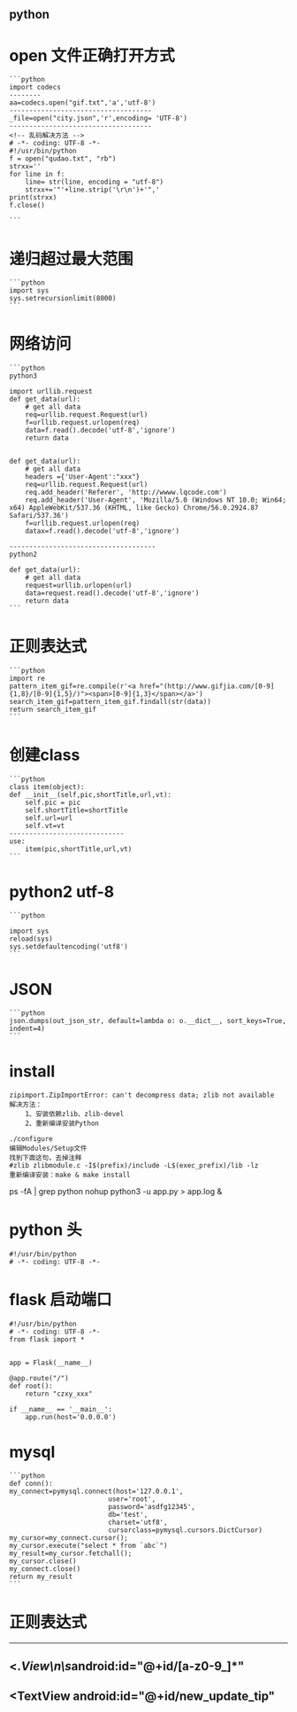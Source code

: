 ## python
# open 文件正确打开方式
	```python
	import codecs
	--------
	aa=codecs.open("gif.txt",'a','utf-8')
	------------------------------------
	_file=open("city.json",'r',encoding= 'UTF-8')
	------------------------------------
	<!-- 乱码解决方法 -->
	# -*- coding: UTF-8 -*-
	#!/usr/bin/python
	f = open("qudao.txt", "rb")
	strxx='' 
	for line in f:
		line= str(line, encoding = "utf-8")
		strxx+='"'+line.strip('\r\n')+'",'
	print(strxx) 
	f.close()  

	```
# 递归超过最大范围
	```python
	import sys
	sys.setrecursionlimit(8000)
	```
# 网络访问
	```python
	python3

	import urllib.request
	def get_data(url):
		# get all data
		req=urllib.request.Request(url)
		f=urllib.request.urlopen(req)
		data=f.read().decode('utf-8','ignore')
		return data


	def get_data(url):
		# get all data
		headers ={'User-Agent':"xxx"}
		req=urllib.request.Request(url)
		req.add_header('Referer', 'http://wwww.lqcode.com')
		req.add_header('User-Agent', 'Mozilla/5.0 (Windows NT 10.0; Win64; x64) AppleWebKit/537.36 (KHTML, like Gecko) Chrome/56.0.2924.87 Safari/537.36')
		f=urllib.request.urlopen(req)
		datax=f.read().decode('utf-8','ignore')

	-------------------------------------
	python2

	def get_data(url):
	    # get all data
	    request=urllib.urlopen(url)
	    data=request.read().decode('utf-8','ignore')
	    return data
	```
# 正则表达式
	```python
	import re
	pattern_item_gif=re.compile(r'<a href="(http://www.gifjia.com/[0-9]{1,8}/[0-9]{1,5}/)"><span>[0-9]{1,3}</span></a>')
	search_item_gif=pattern_item_gif.findall(str(data))
	return search_item_gif
	```
# 创建class
	```python
	class item(object):
    def __init__(self,pic,shortTitle,url,vt):
        self.pic = pic
        self.shortTitle=shortTitle
        self.url=url
        self.vt=vt
    -----------------------------
	use:
    	item(pic,shortTitle,url,vt)
	```
# python2 utf-8

	```python

	import sys
	reload(sys)   
	sys.setdefaultencoding('utf8') 
	```
# JSON
	```python
	json.dumps(out_json_str, default=lambda o: o.__dict__, sort_keys=True, indent=4)
	```
# install
	zipimport.ZipImportError: can't decompress data; zlib not available
	解决方法：
		1、安装依赖zlib、zlib-devel
		2、重新编译安装Python
	
	./configure 
	编辑Modules/Setup文件 
	找到下面这句，去掉注释 
	#zlib zlibmodule.c -I$(prefix)/include -L$(exec_prefix)/lib -lz 
	重新编译安装：make & make install 

ps -fA | grep python
nohup python3 -u app.py > app.log &

# python 头
	#!/usr/bin/python
	# -*- coding: UTF-8 -*-

# flask 启动端口
	#!/usr/bin/python
	# -*- coding: UTF-8 -*-
	from flask import *


	app = Flask(__name__)

	@app.route("/")
	def root():
	    return "czxy_xxx"

	if __name__ == '__main__':
	    app.run(host='0.0.0.0')
	    
# mysql
	```python
	def conn():
	my_connect=pymysql.connect(host='127.0.0.1',
							 user='root',
							 password='asdfg12345',
							 db='test',
							 charset='utf8',
							 cursorclass=pymysql.cursors.DictCursor)
	my_cursor=my_connect.cursor();
	my_cursor.execute("select * from `abc`")
	my_result=my_cursor.fetchall();
	my_cursor.close()
	my_connect.close()
	return my_result	    
	```
# 正则表达式
------------------------
<.*View\n\s*android:id=\"@\+id/[a-z0-9_]*\"	
------------------------
<TextView
            android:id="@+id/new_update_tip"
------------------------